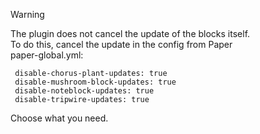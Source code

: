 > [!WARNING]
> The plugin does not cancel the update of the blocks itself.  
> To do this, cancel the update in the config from Paper  
> paper-global.yml:
> ```
>  disable-chorus-plant-updates: true
>  disable-mushroom-block-updates: true
>  disable-noteblock-updates: true
>  disable-tripwire-updates: true
> ```
> Choose what you need.
